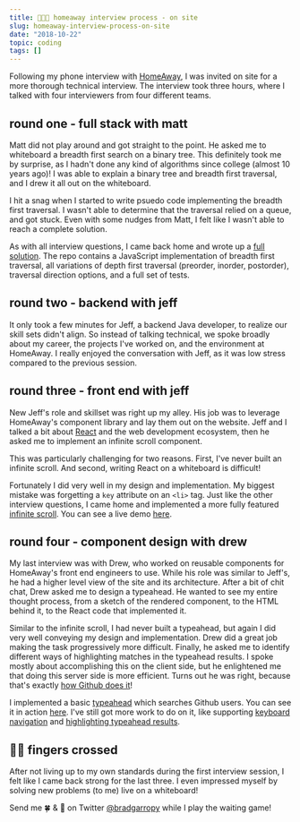 ```yaml
---
title: 👨🏼‍💼 homeaway interview process - on site
slug: homeaway-interview-process-on-site
date: "2018-10-22"
topic: coding
tags: []
---
```


Following my phone interview with [HomeAway][homeaway], I was invited on site for a more thorough technical interview. The interview took three hours, where I talked with four interviewers from four different teams.

## round one - full stack with matt

Matt did not play around and got straight to the point. He asked me to whiteboard a breadth first search on a binary tree. This definitely took me by surprise, as I hadn't done any kind of algorithms since college (almost 10 years ago)! I was able to explain a binary tree and breadth first traversal, and I drew it all out on the whiteboard.

I hit a snag when I started to write psuedo code implementing the breadth first traversal. I wasn't able to determine that the traversal relied on a queue, and got stuck. Even with some nudges from Matt, I felt like I wasn't able to reach a complete solution.

As with all interview questions, I came back home and wrote up a [full solution][homeaway-binary-tree]. The repo contains a JavaScript implementation of breadth first traversal, all variations of depth first traversal (preorder, inorder, postorder), traversal direction options, and a full set of tests.

## round two - backend with jeff

It only took a few minutes for Jeff, a backend Java developer, to realize our skill sets didn't align. So instead of talking technical, we spoke broadly about my career, the projects I've worked on, and the environment at HomeAway. I really enjoyed the conversation with Jeff, as it was low stress compared to the previous session.

## round three - front end with jeff

New Jeff's role and skillset was right up my alley. His job was to leverage HomeAway's component library and lay them out on the website. Jeff and I talked a bit about [React][react] and the web development ecosystem, then he asked me to implement an infinite scroll component.

This was particularly challenging for two reasons. First, I've never built an infinite scroll. And second, writing React on a whiteboard is difficult!

Fortunately I did very well in my design and implementation. My biggest mistake was forgetting a `key` attribute on an `<li>` tag. Just like the other interview questions, I came home and implemented a more fully featured [infinite scroll][homeaway-infinite-scroll]. You can see a live demo [here][homeaway-infinite-scroll-demo].

## round four - component design with drew

My last interview was with Drew, who worked on reusable components for HomeAway's front end engineers to use. While his role was similar to Jeff's, he had a higher level view of the site and its architecture. After a bit of chit chat, Drew asked me to design a typeahead. He wanted to see my entire thought process, from a sketch of the rendered component, to the HTML behind it, to the React code that implemented it.

Similar to the infinite scroll, I had never built a typeahead, but again I did very well conveying my design and implementation. Drew did a great job making the task progressively more difficult. Finally, he asked me to identify different ways of highlighting matches in the typeahead results. I spoke mostly about accomplishing this on the client side, but he enlightened me that doing this server side is more efficient. Turns out he was right, because that's exactly [how Github does it][github-search]!

I implemented a basic [typeahead][homeaway-typeahead] which searches Github users. You can see it in action [here][homeaway-typeahead-demo]. I've still got more work to do on it, like supporting [keyboard navigation][issue-1] and [highlighting typeahead results][issue-2].

## 🤞🏼 fingers crossed

After not living up to my own standards during the first interview session, I felt like I came back strong for the last three. I even impressed myself by solving new problems (to me) live on a whiteboard!

Send me 🍀 & 💙 on Twitter [@bradgarropy][twitter] while I play the waiting game!

[homeaway]: https://www.homeaway.com/
[homeaway-binary-tree]: https://github.com/bradgarropy/homeaway-binary-tree
[react]: https://reactjs.org/
[homeaway-infinite-scroll]: https://github.com/bradgarropy/homeaway-infinite-scroll
[homeaway-infinite-scroll-demo]: https://homeaway-infinite-scroll.netlify.com
[github-search]: https://developer.github.com/v3/search/#highlighting-user-search-results
[homeaway-typeahead]: https://github.com/bradgarropy/homeaway-typeahead
[homeaway-typeahead-demo]: https://homeaway-typeahead.netlify.com/
[issue-1]: https://github.com/bradgarropy/homeaway-typeahead/issues/1
[issue-2]: https://github.com/bradgarropy/homeaway-typeahead/issues/2
[twitter]: https://twitter.com/bradgarropy
